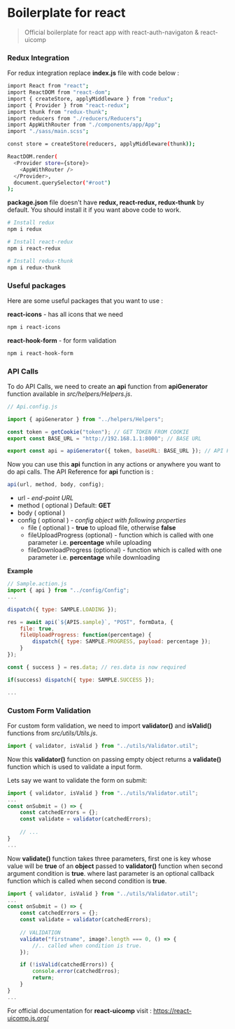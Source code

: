 # Boilerplate for react

> Official boilerplate for react app with react-auth-navigaton & react-uicomp

### Redux Integration

For redux integration replace **index.js** file with code below :

```bash
import React from "react";
import ReactDOM from "react-dom";
import { createStore, applyMiddleware } from "redux";
import { Provider } from "react-redux";
import thunk from "redux-thunk";
import reducers from "./reducers/Reducers";
import AppWithRouter from "./components/app/App";
import "./sass/main.scss";

const store = createStore(reducers, applyMiddleware(thunk));

ReactDOM.render(
  <Provider store={store}>
  	<AppWithRouter />
  </Provider>,
  document.querySelector("#root")
);
```

**package.json** file doesn't have **redux, react-redux, redux-thunk** by default. You should install it if you want above code to work.

```bash
# Install redux
npm i redux

# Install react-redux
npm i react-redux

# Install redux-thunk
npm i redux-thunk
```

### Useful packages

Here are some useful packages that you want to use :

**react-icons** - has all icons that we need

```bash
npm i react-icons
```

**react-hook-form** - for form validation

```bash
npm i react-hook-form
```

### API Calls

To do API Calls, we need to create an **api** function from **apiGenerator** function available in _src/helpers/Helpers.js_.

```js
// Api.config.js

import { apiGenerator } from "../helpers/Helpers";

const token = getCookie("token"); // GET TOKEN FROM COOKIE
export const BASE_URL = "http://192.168.1.1:8000"; // BASE URL

export const api = apiGenerator({ token, baseURL: BASE_URL }); // API FUNCTION
```

Now you can use this **api** function in any actions or anywhere you want to do api calls. The API Reference for **api** function is :

```js
api(url, method, body, config);
```

- url - _end-point URL_
- method ( optional ) Default: **GET**
- body ( optional )
- config ( optional ) - _config object with following properties_
  - file ( optional ) - **true** to upload file, otherwise **false**
  - fileUploadProgress (optional) - function which is called with one parameter i.e. **percentage** while uploading
  - fileDownloadProgress (optional) - function which is called with one parameter i.e. **percentage** while downloading

**Example**

```js
// Sample.action.js
import { api } from "../config/Config";
...

dispatch({ type: SAMPLE.LOADING });

res = await api(`${APIS.sample}`, "POST", formData, {
    file: true,
    fileUploadProgress: function(percentage) {
        dispatch({ type: SAMPLE.PROGRESS, payload: percentage });
    }
});

const { success } = res.data; // res.data is now required

if(success) dispatch({ type: SAMPLE.SUCCESS });

...
```

### Custom Form Validation

For custom form validation, we need to import **validator()** and **isValid()** functions from _src/utils/Utils.js_.

```javascript
import { validator, isValid } from "../utils/Validator.util";
```

Now this **validator()** function on passing empty object returns a **validate()** function which is used to validate a input form.

Lets say we want to validate the form on submit:

```javascript
import { validator, isValid } from "../utils/Validator.util";
...
const onSubmit = () => {
    const catchedErrors = {};
    const validate = validator(catchedErrors);
    
    // ...
}
...
```

Now **validate()** function takes three parameters, first one is key whose value will be **true** of an **object** passed to **validator()** function when second argument condition is **true**. where last parameter is an optional callback function which is called when second condition is **true**.

```javascript
import { validator, isValid } from "../utils/Validator.util";
...
const onSubmit = () => {
    const catchedErrors = {};
    const validate = validator(catchedErrors);
    
    // VALIDATION
    validate("firstname", image?.length === 0, () => {
    	//.. called when condition is true.
    });

    if (!isValid(catchedErrors)) {
        console.error(catchedErros);
        return;
    }
}
...
```



For official documentation for **react-uicomp** visit : https://react-uicomp.js.org/
